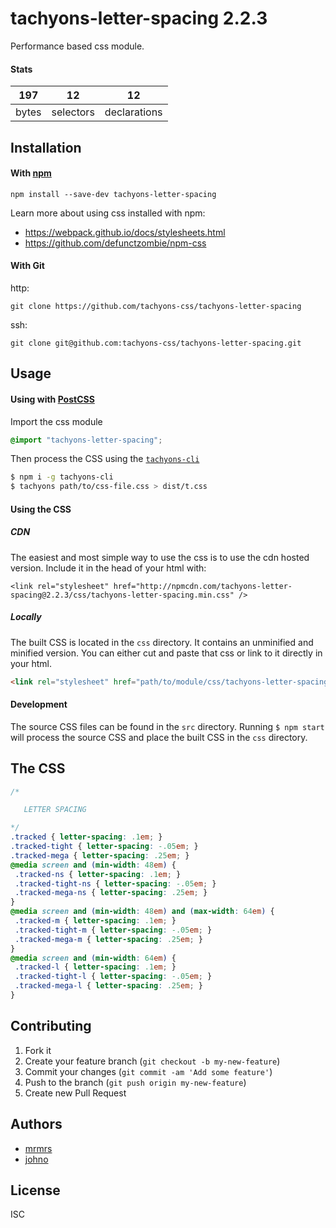 # tachyons-letter-spacing 2.2.3

Performance based css module.

#### Stats

197 | 12 | 12
---|---|---
bytes | selectors | declarations

## Installation

#### With [npm](https://npmjs.com)

```
npm install --save-dev tachyons-letter-spacing
```

Learn more about using css installed with npm:
* https://webpack.github.io/docs/stylesheets.html
* https://github.com/defunctzombie/npm-css

#### With Git

http:
```
git clone https://github.com/tachyons-css/tachyons-letter-spacing
```

ssh:
```
git clone git@github.com:tachyons-css/tachyons-letter-spacing.git
```

## Usage

#### Using with [PostCSS](https://github.com/postcss/postcss)

Import the css module

```css
@import "tachyons-letter-spacing";
```

Then process the CSS using the [`tachyons-cli`](https://github.com/tachyons-css/tachyons-cli)

```sh
$ npm i -g tachyons-cli
$ tachyons path/to/css-file.css > dist/t.css
```

#### Using the CSS

##### CDN
The easiest and most simple way to use the css is to use the cdn hosted version. Include it in the head of your html with:

```
<link rel="stylesheet" href="http://npmcdn.com/tachyons-letter-spacing@2.2.3/css/tachyons-letter-spacing.min.css" />
```

##### Locally
The built CSS is located in the `css` directory. It contains an unminified and minified version.
You can either cut and paste that css or link to it directly in your html.

```html
<link rel="stylesheet" href="path/to/module/css/tachyons-letter-spacing">
```

#### Development

The source CSS files can be found in the `src` directory.
Running `$ npm start` will process the source CSS and place the built CSS in the `css` directory.

## The CSS

```css
/*

   LETTER SPACING

*/
.tracked { letter-spacing: .1em; }
.tracked-tight { letter-spacing: -.05em; }
.tracked-mega { letter-spacing: .25em; }
@media screen and (min-width: 48em) {
 .tracked-ns { letter-spacing: .1em; }
 .tracked-tight-ns { letter-spacing: -.05em; }
 .tracked-mega-ns { letter-spacing: .25em; }
}
@media screen and (min-width: 48em) and (max-width: 64em) {
 .tracked-m { letter-spacing: .1em; }
 .tracked-tight-m { letter-spacing: -.05em; }
 .tracked-mega-m { letter-spacing: .25em; }
}
@media screen and (min-width: 64em) {
 .tracked-l { letter-spacing: .1em; }
 .tracked-tight-l { letter-spacing: -.05em; }
 .tracked-mega-l { letter-spacing: .25em; }
}
```

## Contributing

1. Fork it
2. Create your feature branch (`git checkout -b my-new-feature`)
3. Commit your changes (`git commit -am 'Add some feature'`)
4. Push to the branch (`git push origin my-new-feature`)
5. Create new Pull Request

## Authors

* [mrmrs](http://mrmrs.io)
* [johno](http://johnotander.com)

## License

ISC

